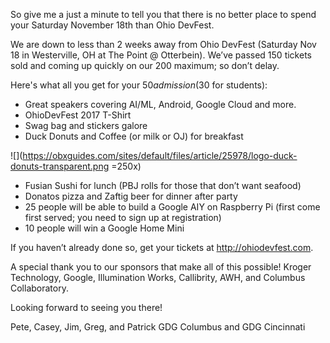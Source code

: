So give me a just a minute to tell you that there is no better place to spend your Saturday November 18th than Ohio DevFest.

We are down to less than 2 weeks away from Ohio DevFest (Saturday Nov 18 in Westerville, OH at The Point @ Otterbein).  We’ve passed 150 tickets sold and coming up quickly on our 200 maximum; so don’t delay.  

Here's what all you get for your $50 admission ($30 for students):
- Great speakers covering AI/ML, Android, Google Cloud and more.
- OhioDevFest 2017 T-Shirt
- Swag bag and stickers galore
- Duck Donuts and Coffee (or milk or OJ) for breakfast

![](https://obxguides.com/sites/default/files/article/25978/logo-duck-donuts-transparent.png =250x)

- Fusian Sushi for lunch (PBJ rolls for those that don’t want seafood)
- Donatos pizza and Zaftig beer for dinner after party
- 25 people will be able to build a Google AIY on Raspberry Pi (first come first served; you need to sign up at registration)
- 10 people will win a Google Home Mini

If you haven’t already done so, get your tickets at http://ohiodevfest.com.  

A special thank you to our sponsors that make all of this possible!  Kroger Technology, Google, Illumination Works, Callibrity, AWH, and Columbus Collaboratory.

Looking forward to seeing you there!

Pete, Casey, Jim, Greg, and Patrick
GDG Columbus and GDG Cincinnati 
